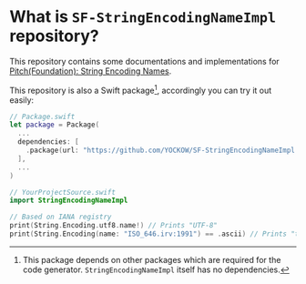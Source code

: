 # What is `SF-StringEncodingNameImpl` repository?

This repository contains some documentations and implementations for [Pitch(Foundation): String Encoding Names](https://forums.swift.org/t/pitch-foundation-string-encoding-names/74623).


This repository is also a Swift package[^dependencies], accordingly you can try it out easily:

```swift
// Package.swift
let package = Package(
  ...
  dependencies: [
    .package(url: "https://github.com/YOCKOW/SF-StringEncodingNameImpl.git", from: "0.3.1"),
  ],
  ...
)
```

```swift
// YourProjectSource.swift
import StringEncodingNameImpl

// Based on IANA registry
print(String.Encoding.utf8.name!) // Prints "UTF-8"
print(String.Encoding(name: "ISO_646.irv:1991") == .ascii) // Prints "true"
```

[^dependencies]: This package depends on other packages which are required for the code generator. `StringEncodingNameImpl` itself has no dependencies.
